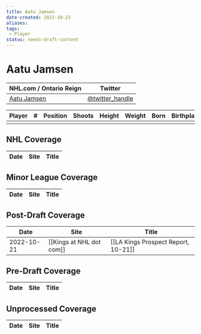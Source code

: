 ```yaml
---
title: Aatu Jamsen
date-created: 2022-10-23
aliases: 
tags:
 - Player
status: needs-draft-content
---
```


# Aatu Jamsen

| NHL.com / Ontario Reign | Twitter                                 |
| ----------------------- | --------------------------------------- |
| [Aatu Jamsen]()           | [@twitter_handle](https://twitter.com/) | 

| Player | \#  | Position | Shoots | Height | Weight | Born | Birthplace | Draft |
| ------ | --- | -------- | ------ | ------ | ------ | ---- | ---------- | ----- |
|        |     |          |        |        |        |      |            |       |



## NHL  Coverage
| Date | Site | Title |
| ---- | ---- | ----- |



## Minor League Coverage
| Date | Site | Title |
| ---- | ---- | ----- |



## Post-Draft Coverage
| Date | Site | Title |
| ---- | ---- | ----- |
| 2022-10-21 | [[Kings at NHL dot com]] | [[LA Kings Prospect Report, 10-21]]                                                                         |



## Pre-Draft Coverage
| Date | Site | Title |
| ---- | ---- | ----- |


## Unprocessed Coverage
| Date | Site | Title |
| ---- | ---- | ----- |
